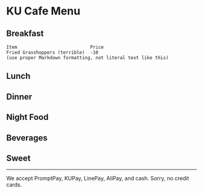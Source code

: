 # KU Cafe Menu


## Breakfast

    Item                           Price
    Fried Grasshoppers (terrible)  -10
    (use proper Markdown formatting, not literal text like this)

## Lunch 


## Dinner


## Night Food


## Beverages

## Sweet

---

We accept PromptPay, KUPay, LinePay, AliPay, and cash. Sorry, no credit cards.
